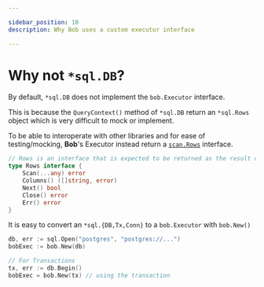 ```yaml
---

sidebar_position: 10
description: Why Bob uses a custom executor interface

---
```


# Why not `*sql.DB`?

By default, `*sql.DB` does not implement the `bob.Executor` interface.

This is because the `QueryContext()` method of `*sql.DB` return an `*sql.Rows` object which is very difficult to mock or implement.

To be able to interoperate with other libraries and for ease of testing/mocking, **Bob**'s Executor instead return a [`scan.Rows`](https://pkg.go.dev/github.com/stephenafamo/scan#Rows) interface.

```go
// Rows is an interface that is expected to be returned as the result of a query
type Rows interface {
	Scan(...any) error
	Columns() ([]string, error)
	Next() bool
	Close() error
	Err() error
}
```

It is easy to convert an `*sql.{DB,Tx,Conn}` to a `bob.Executor` with `bob.New()`

```go
db, err := sql.Open("postgres", "postgres://...")
bobExec := bob.New(db)

// For Transactions
tx, err := db.Begin()
bobExec = bob.New(tx) // using the transaction
```
